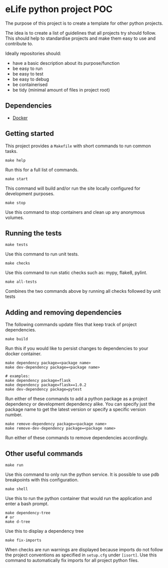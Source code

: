 eLife python project POC
=============================
The purpose of this project is to create a template for other python projects.

The idea is to create a list of guidelines that all projects try should follow. 
This should help to standardise projects and make them easy to use and contribute to.

Ideally repositories should:
 - have a basic description about its purpose/function
 - be easy to run
 - be easy to test
 - be easy to debug
 - be containerised
 - be tidy (minimal amount of files in project root)


Dependencies
------------

* [Docker](https://www.docker.com/)

Getting started
---------------
This project provides a `Makefile` with short commands to run common tasks.

```
make help
```
Run this for a full list of commands.

```
make start
```
This command will build and/or run the site locally configured for development purposes.

```
make stop
```
Use this command to stop containers and clean up any anonymous volumes.

Running the tests
-----------------
```
make tests
```
Use this command to run unit tests.

```
make checks
```
Use this command to run static checks such as: mypy, flake8, pylint.

```
make all-tests
```
Combines the two commands above by running all checks followed by unit tests

Adding and removing dependencies
--------------------------------
The following commands update files that keep track of project dependencies.
```
make build
```
Run this if you would like to persist changes to dependencies to your docker container.

```
make dependency package=<package name>
make dev-dependency package=<package name>

# examples:
make dependency package=flask
make dependency package=flask==1.0.2
make dev-dependency package=pytest
```
Run either of these commands to add a python package as a project dependency or 
development dependency alike. You can specify just the package name to get the 
latest version or specify a specific version number.

```
make remove-dependency package=<package name>
make remove-dev-dependency package=<package name>
```
Run either of these commands to remove dependencies accordingly.

Other useful commands
---------------------
```
make run
```
Use this command to only run the python service.
It is possible to use pdb breakpoints with this configuration.

```
make shell
```
Use this to run the python container that would run the application and enter a
bash prompt.

```
make dependency-tree
# or
make d-tree
```
Use this to display a dependency tree

```
make fix-imports
```
When checks are run warnings are displayed because imports do not follow the
project conventions as specified in `setup.cfg` under `[isort]`.
Use this command to automatically fix imports for all project python files.